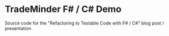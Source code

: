 # TradeMinder F# / C# Demo
Source code for the "Refactoring to Testable Code with F# / C#" blog post / presentation
